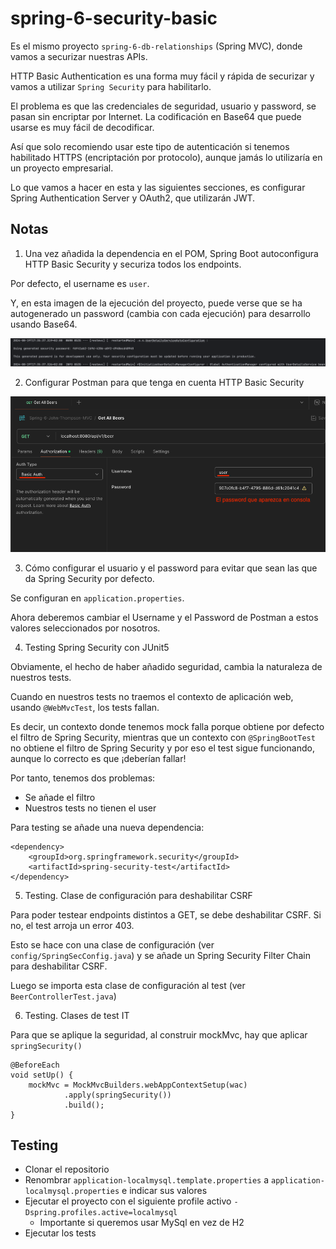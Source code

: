 # spring-6-security-basic

Es el mismo proyecto `spring-6-db-relationships` (Spring MVC), donde vamos a securizar nuestras APIs.

HTTP Basic Authentication es una forma muy fácil y rápida de securizar y vamos a utilizar `Spring Security` para habilitarlo.

El problema es que las credenciales de seguridad, usuario y password, se pasan sin encriptar por Internet. La codificación en Base64 que puede usarse es muy fácil de decodificar.

Así que solo recomiendo usar este tipo de autenticación si tenemos habilitado HTTPS (encriptación por protocolo), aunque jamás lo utilizaría en un proyecto empresarial.

Lo que vamos a hacer en esta y las siguientes secciones, es configurar Spring Authentication Server y OAuth2, que utilizarán JWT.

## Notas

1. Una vez añadida la dependencia en el POM, Spring Boot autoconfigura HTTP Basic Security y securiza todos los endpoints.

Por defecto, el username es `user`.

Y, en esta imagen de la ejecución del proyecto, puede verse que se ha autogenerado un password (cambia con cada ejecución) para desarrollo usando Base64.

![alt Basic Authentication](../images/13-SpringSecurity-Basic-Authentication.png)

2. Configurar Postman para que tenga en cuenta HTTP Basic Security

![alt Basic Authentication](../images/14-Postman-Basic-Auth.png)

3. Cómo configurar el usuario y el password para evitar que sean las que da Spring Security por defecto.

Se configuran en `application.properties`.

Ahora deberemos cambiar el Username y el Password de Postman a estos valores seleccionados por nosotros.

4. Testing Spring Security con JUnit5

Obviamente, el hecho de haber añadido seguridad, cambia la naturaleza de nuestros tests.

Cuando en nuestros tests no traemos el contexto de aplicación web, usando `@WebMvcTest`, los tests fallan.

Es decir, un contexto donde tenemos mock falla porque obtiene por defecto el filtro de Spring Security, mientras que un contexto con `@SpringBootTest` no obtiene el filtro de Spring Security y por eso el test sigue funcionando, aunque lo correcto es que ¡deberían fallar!

Por tanto, tenemos dos problemas:

- Se añade el filtro
- Nuestros tests no tienen el user

Para testing se añade una nueva dependencia:

```
<dependency>
    <groupId>org.springframework.security</groupId>
    <artifactId>spring-security-test</artifactId>
</dependency>
```

5. Testing. Clase de configuración para deshabilitar CSRF

Para poder testear endpoints distintos a GET, se debe deshabilitar CSRF. Si no, el test arroja un error 403.

Esto se hace con una clase de configuración (ver `config/SpringSecConfig.java`) y se añade un Spring Security Filter Chain para deshabilitar CSRF.

Luego se importa esta clase de configuración al test (ver `BeerControllerTest.java`)

6. Testing. Clases de test IT

Para que se aplique la seguridad, al construir mockMvc, hay que aplicar `springSecurity()`

```
@BeforeEach
void setUp() {
    mockMvc = MockMvcBuilders.webAppContextSetup(wac)
            .apply(springSecurity())
            .build();
}
```

## Testing

- Clonar el repositorio
- Renombrar `application-localmysql.template.properties` a `application-localmysql.properties` e indicar sus valores
- Ejecutar el proyecto con el siguiente profile activo `-Dspring.profiles.active=localmysql`
  - Importante si queremos usar MySql en vez de H2
- Ejecutar los tests